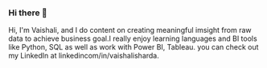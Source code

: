 ### Hi there 👋

Hi, I'm Vaishali, and I do content on creating meaningful imsight from raw data to achieve business goal.I really enjoy learning languages and BI tools like Python, SQL as well as work with Power BI, Tableau. you can check out my LinkedIn at linkedincom/in/vaishalisharda.
